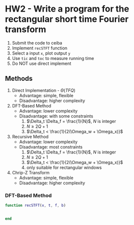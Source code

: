 # HW2 - Write a program for the rectangular short time Fourier transform

1. Submit the code to ceiba
2. Implement `recSTFT` function
3. Select a input `x`, plot output `y`
4. Use `tic` and `toc` to measure running time
5. Do NOT use direct implement

## Methods

1. Direct Implementation - $\Theta(TFQ)$
    * Advantage: simple, flexible
    * Disadvantage: higher complexity
2. DFT-Based Method
    * Advantage: lower complexity
    * Disadvantage: with some constraints
        1. $\Delta_t \Delta_f = \frac{1}{N}$, $N$ is integer
        2. $N \geq 2Q + 1$
        3. $\Delta_t < \frac{1}{2(\Omega_w + \Omega_x)}$
3. Recursive Method
    * Advantage: lower complexity
    * Disadvantage: most constraints
        1. $\Delta_t \Delta_f = \frac{1}{N}$, $N$ is integer
        2. $N \geq 2Q + 1$
        3. $\Delta_t < \frac{1}{2(\Omega_w + \Omega_x)}$
        4. only suitable for rectangular windows
4. Chrip-Z Transform
    * Advantage: simple, flexible
    * Disadvantage: higher complexity

### DFT-Based Method

```m
function recSTFT(x, t, f, b)

   
end
```